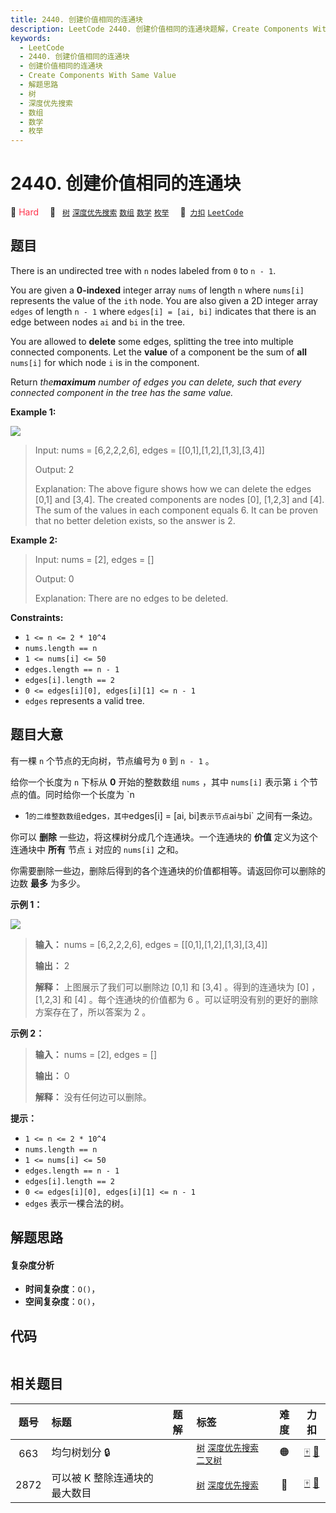 ```yaml
---
title: 2440. 创建价值相同的连通块
description: LeetCode 2440. 创建价值相同的连通块题解，Create Components With Same Value，包含解题思路、复杂度分析以及完整的 JavaScript 代码实现。
keywords:
  - LeetCode
  - 2440. 创建价值相同的连通块
  - 创建价值相同的连通块
  - Create Components With Same Value
  - 解题思路
  - 树
  - 深度优先搜索
  - 数组
  - 数学
  - 枚举
---
```


# 2440. 创建价值相同的连通块

🔴 <font color=#ff334b>Hard</font>&emsp; 🔖&ensp; [`树`](/tag/tree.md) [`深度优先搜索`](/tag/depth-first-search.md) [`数组`](/tag/array.md) [`数学`](/tag/math.md) [`枚举`](/tag/enumeration.md)&emsp; 🔗&ensp;[`力扣`](https://leetcode.cn/problems/create-components-with-same-value) [`LeetCode`](https://leetcode.com/problems/create-components-with-same-value)

## 题目

There is an undirected tree with `n` nodes labeled from `0` to `n - 1`.

You are given a **0-indexed** integer array `nums` of length `n` where
`nums[i]` represents the value of the `ith` node. You are also given a 2D
integer array `edges` of length `n - 1` where `edges[i] = [ai, bi]` indicates
that there is an edge between nodes `ai` and `bi` in the tree.

You are allowed to **delete** some edges, splitting the tree into multiple
connected components. Let the **value** of a component be the sum of **all**
`nums[i]` for which node `i` is in the component.

Return _the**maximum** number of edges you can delete, such that every
connected component in the tree has the same value._



**Example 1:**

![](https://assets.leetcode.com/uploads/2022/08/26/diagramdrawio.png)

> Input: nums = [6,2,2,2,6], edges = [[0,1],[1,2],[1,3],[3,4]] 
> 
> Output: 2 
> 
> Explanation: The above figure shows how we can delete the edges [0,1] and [3,4]. The created components are nodes [0], [1,2,3] and [4]. The sum of the values in each component equals 6. It can be proven that no better deletion exists, so the answer is 2.

**Example 2:**

> Input: nums = [2], edges = []
> 
> Output: 0
> 
> Explanation: There are no edges to be deleted.

**Constraints:**

  * `1 <= n <= 2 * 10^4`
  * `nums.length == n`
  * `1 <= nums[i] <= 50`
  * `edges.length == n - 1`
  * `edges[i].length == 2`
  * `0 <= edges[i][0], edges[i][1] <= n - 1`
  * `edges` represents a valid tree.


## 题目大意

有一棵 `n` 个节点的无向树，节点编号为 `0` 到 `n - 1` 。

给你一个长度为 `n` 下标从 **0**  开始的整数数组 `nums` ，其中 `nums[i]` 表示第 `i` 个节点的值。同时给你一个长度为 `n
- 1` 的二维整数数组 `edges` ，其中 `edges[i] = [ai, bi]` 表示节点 `ai` 与 `bi` 之间有一条边。

你可以 **删除**  一些边，将这棵树分成几个连通块。一个连通块的 **价值**  定义为这个连通块中 **所有** 节点 `i` 对应的
`nums[i]` 之和。

你需要删除一些边，删除后得到的各个连通块的价值都相等。请返回你可以删除的边数 **最多**  为多少。



**示例 1：**

![](https://assets.leetcode.com/uploads/2022/08/26/diagramdrawio.png)

> 
> 
> 
> 
> 
> **输入：** nums = [6,2,2,2,6], edges = [[0,1],[1,2],[1,3],[3,4]] 
> 
> **输出：** 2 
> 
> **解释：** 上图展示了我们可以删除边 [0,1] 和 [3,4] 。得到的连通块为 [0] ，[1,2,3] 和 [4] 。每个连通块的价值都为 6 。可以证明没有别的更好的删除方案存在了，所以答案为 2 。
> 
> 

**示例 2：**

> 
> 
> 
> 
> 
> **输入：** nums = [2], edges = []
> 
> **输出：** 0
> 
> **解释：** 没有任何边可以删除。
> 
> 



**提示：**

  * `1 <= n <= 2 * 10^4`
  * `nums.length == n`
  * `1 <= nums[i] <= 50`
  * `edges.length == n - 1`
  * `edges[i].length == 2`
  * `0 <= edges[i][0], edges[i][1] <= n - 1`
  * `edges` 表示一棵合法的树。


## 解题思路

#### 复杂度分析

- **时间复杂度**：`O()`，
- **空间复杂度**：`O()`，

## 代码

```javascript

```

## 相关题目

<!-- prettier-ignore -->
| 题号 | 标题 | 题解 | 标签 | 难度 | 力扣 |
| :------: | :------ | :------: | :------ | :------: | :------: |
| 663 | 均匀树划分 🔒 |  |  [`树`](/tag/tree.md) [`深度优先搜索`](/tag/depth-first-search.md) [`二叉树`](/tag/binary-tree.md) | 🟠 | [🀄️](https://leetcode.cn/problems/equal-tree-partition) [🔗](https://leetcode.com/problems/equal-tree-partition) |
| 2872 | 可以被 K 整除连通块的最大数目 |  |  [`树`](/tag/tree.md) [`深度优先搜索`](/tag/depth-first-search.md) | 🔴 | [🀄️](https://leetcode.cn/problems/maximum-number-of-k-divisible-components) [🔗](https://leetcode.com/problems/maximum-number-of-k-divisible-components) |